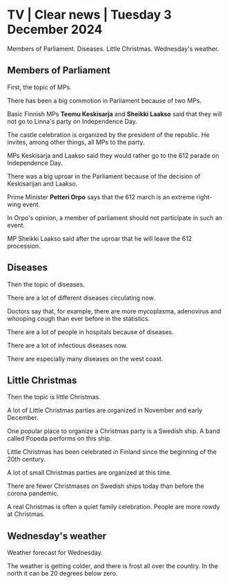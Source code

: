 # TV \| Clear news \| Tuesday 3 December 2024

Members of Parliament. Diseases. Little Christmas. Wednesday's weather.

## Members of Parliament

First, the topic of MPs.

There has been a big commotion in Parliament because of two MPs.

Basic Finnish MPs **Teemu Keskisarja** and **Sheikki Laakso** said that they will not go to Linna's party on Independence Day.

The castle celebration is organized by the president of the republic. He invites, among other things, all MPs to the party.

MPs Keskisarja and Laakso said they would rather go to the 612 parade on Independence Day.

There was a big uproar in the Parliament because of the decision of Keskisarijan and Laakso.

Prime Minister **Petteri Orpo** says that the 612 march is an extreme right-wing event.

In Orpo's opinion, a member of parliament should not participate in such an event.

MP Sheikki Laakso said after the uproar that he will leave the 612 procession.

## Diseases

Then the topic of diseases.

There are a lot of different diseases circulating now.

Doctors say that, for example, there are more mycoplasma, adenovirus and whooping cough than ever before in the statistics.

There are a lot of people in hospitals because of diseases.

There are a lot of infectious diseases now.

There are especially many diseases on the west coast.

## Little Christmas

Then the topic is little Christmas.

A lot of Little Christmas parties are organized in November and early December.

One popular place to organize a Christmas party is a Swedish ship. A band called Popeda performs on this ship.

Little Christmas has been celebrated in Finland since the beginning of the 20th century.

A lot of small Christmas parties are organized at this time.

There are fewer Christmases on Swedish ships today than before the corona pandemic.

A real Christmas is often a quiet family celebration. People are more rowdy at Christmas.

## Wednesday's weather

Weather forecast for Wednesday.

The weather is getting colder, and there is frost all over the country. In the north it can be 20 degrees below zero.
